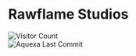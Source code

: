 # Rawflame Studios
![Visitor Count](https://visitor-badge.laobi.icu/badge?page_id=RawflameStudios)<br>
![Aquexa Last Commit](https://img.shields.io/github/last-commit/RawflameStudios/Aquexa/main)
